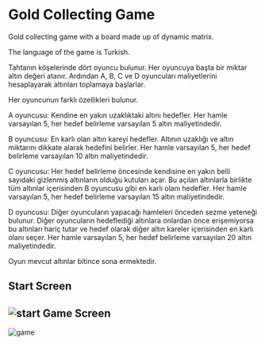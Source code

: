 # Gold Collecting Game
Gold collecting game with a board made up of dynamic matrix. 

The language of the game is Turkish.

Tahtanın köşelerinde dört oyuncu bulunur. 
Her oyuncuya başta bir miktar altın değeri atanır.
Ardından A, B, C ve D oyuncuları maliyetlerini hesaplayarak
altınları toplamaya başlarlar.

Her oyuncunun farklı özellikleri bulunur.

A oyuncusu: Kendine en yakın uzaklıktaki
altını hedefler. Her hamle varsayılan 5, her
hedef belirleme varsayılan 5 altın
maliyetindedir.

B oyuncusu: En karlı olan altın kareyi
hedefler. Altının uzaklığı ve altın miktarını
dikkate alarak hedefini belirler. Her hamle
varsayılan 5, her hedef belirleme varsayılan 10
altın maliyetindedir.

C oyuncusu: Her hedef belirleme öncesinde
kendisine en yakın belli sayıdaki gizlenmiş
altınların olduğu kutuları açar. Bu açılan
altınlarla birlikte tüm altınlar içerisinden B
oyuncusu gibi en karlı olanı hedefler. Her
hamle varsayılan 5, her hedef belirleme
varsayılan 15 altın maliyetindedir.

D oyuncusu: Diğer oyuncuların yapacağı
hamleleri önceden sezme yeteneği bulunur.
Diğer oyuncuların hedeflediği altınlara
onlardan önce erişemiyorsa bu altınları hariç
tutar ve hedef olarak diğer altın kareler
içerisinden en karlı olanı seçer. Her hamle
varsayılan 5, her hedef belirleme varsayılan 20
altın maliyetindedir.

Oyun mevcut altınlar bitince sona ermektedir.

Start Screen
------------------
![start](https://user-images.githubusercontent.com/68162930/109740096-bfbfbb80-7bdb-11eb-88f5-0addfe7bff8f.png)
Game Screen
---------------------
![game](https://user-images.githubusercontent.com/68162930/109740098-c2221580-7bdb-11eb-9f1c-923f40fef497.png)

